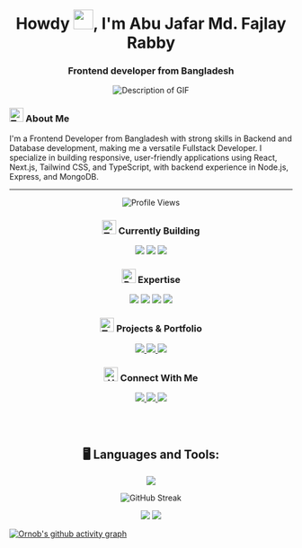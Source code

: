 
<h1 align="center">Howdy <img src="https://media.giphy.com/media/hvRJCLFzcasrR4ia7z/giphy.gif" width="35">, I'm Abu Jafar Md. Fajlay Rabby</h1>
<h3 align="center">Frontend developer from Bangladesh</h3>

<p align="center">
  <img src="https://user-images.githubusercontent.com/74038190/212750672-2f3f2b50-c84f-4ed8-a60a-849ae69ff9df.gif" alt="Description of GIF">
</p>

### <img src="https://raw.githubusercontent.com/Tarikul-Islam-Anik/Animated-Fluent-Emojis/master/Emojis/People/Technologist.png" alt="Technologist" width="25" height="25"/> About Me

I'm a Frontend Developer from Bangladesh with strong skills in Backend and Database development, making me a versatile Fullstack Developer. I specialize in building responsive, user-friendly applications using React, Next.js, Tailwind CSS, and TypeScript, with backend experience in Node.js, Express, and MongoDB.

---

<p align="center">
  <img src="https://komarev.com/ghpvc/?username=ornobaadi&label=Profile%20views&color=6e5494&style=for-the-badge" alt="Profile Views" />
</p>

<h3 align="center">
  <img src="https://raw.githubusercontent.com/Tarikul-Islam-Anik/Animated-Fluent-Emojis/master/Emojis/Objects/Hammer%20and%20Wrench.png" alt="Tools" width="25" height="25"/> Currently Building
</h3>

<p align="center">
  <a href="#"><img src="https://img.shields.io/badge/Next.js-black?style=for-the-badge&logo=next.js&logoColor=white"/></a>
  <a href="#"><img src="https://img.shields.io/badge/TypeScript-3178C6?style=for-the-badge&logo=typescript&logoColor=white"/></a>
  <a href="#"><img src="https://img.shields.io/badge/shadcn/ui-000?style=for-the-badge&logo=shadcnui&logoColor=white"/></a>
</p>

<h3 align="center">
  <img src="https://raw.githubusercontent.com/Tarikul-Islam-Anik/Animated-Fluent-Emojis/master/Emojis/Objects/Briefcase.png" alt="Briefcase" width="25" height="25"/> Expertise
</h3>

<p align="center">
  <a href="#"><img src="https://img.shields.io/badge/Frontend_Development-6e5494?style=for-the-badge"/></a>
  <a href="#"><img src="https://img.shields.io/badge/Tailwind_Customization-26c6da?style=for-the-badge"/></a>
  <a href="#"><img src="https://img.shields.io/badge/Responsive_Design-133337?style=for-the-badge"/></a>
  <a href="#"><img src="https://img.shields.io/badge/React_Patterns-61DAFB?style=for-the-badge"/></a>
</p>

<h3 align="center">
  <img src="https://raw.githubusercontent.com/Tarikul-Islam-Anik/Animated-Fluent-Emojis/master/Emojis/Objects/Round%20Pushpin.png" alt="Target" width="25" height="25"/> Projects & Portfolio
</h3>

<p align="center">
  <a href="https://github.com/ornobaadi?tab=repositories">
    <img src="https://custom-icon-badges.demolab.com/badge/-My%20Repos-blue?style=for-the-badge&logoColor=white&logo=repo"/>
  </a>
  <a href="https://ornobaadi-1.web.app/">
    <img src="https://custom-icon-badges.demolab.com/badge/-Portfolio-purple?style=for-the-badge&logoColor=white&logo=browser"/>
  </a>
  <a href="https://drive.google.com/file/d/1I2idnDbK-85X6lnULvrorhA2ZYGrHFXj/view">
    <img src="https://custom-icon-badges.demolab.com/badge/-Resume-white?style=for-the-badge&logoColor=black&logo=download"/>
  </a>
</p>

<h3 align="center">
  <img src="https://raw.githubusercontent.com/Tarikul-Islam-Anik/Animated-Fluent-Emojis/master/Emojis/Hand%20gestures/Handshake.png" alt="Handshake" width="25" height="25"/> Connect With Me
</h3>

<p align="center">
  <a href="mailto:aadi4789@gmail.com">
    <img src="https://img.shields.io/badge/Gmail-D14836?style=for-the-badge&logo=gmail&logoColor=white"/>
  </a>
  <a href="https://www.linkedin.com/in/ornobaadi">
    <img src="https://img.shields.io/badge/LinkedIn-0077B5?style=for-the-badge&logo=linkedin&logoColor=white"/>
  </a>
  <a href="https://wa.me/+8801974716063?text=Hello%20there!%20I%20would%20like%20to%20discuss%20about%20a%20Project.">
    <img src="https://img.shields.io/badge/+8801974716063-075E54?style=for-the-badge&logo=phone&logoColor=white"/>
  </a>
</p>
 <br>
 <br>



<div align="center">
  
## 🖥️ Languages and Tools:

</div>


<p align="center">
  <a href="https://skillicons.dev">
    <img src="https://skillicons.dev/icons?i=html,css,tailwind,js,react,figma,git,firebase,mongodb,express,nodejs,nextjs,ts,vercel&perline=7" />
  </a>
</p>

<div align="center">
  
![GitHub Streak](https://codebucks-readme-streak-stats-self-hosted.vercel.app?user=ornobaadi&theme=github-dark)

</div>

<div align="center">
  
![](http://github-profile-summary-cards.vercel.app/api/cards/repos-per-language?username=ornobaadi&theme=2077)
![](http://github-profile-summary-cards.vercel.app/api/cards/productive-time?username=ornobaadi&theme=github_dark&utcOffset=8)

</div>

[![Ornob's github activity graph](https://github-readme-activity-graph.vercel.app/graph?username=ornobaadi&theme=github-compact)](https://github.com/ashutosh00710/github-readme-activity-graph)



